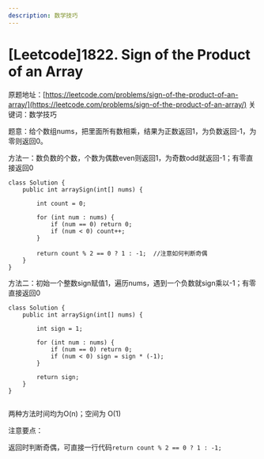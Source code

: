 ```yaml
---
description: 数学技巧
---
```


# \[Leetcode]1822. Sign of the Product of an Array

原题地址：[https://leetcode.com/problems/sign-of-the-product-of-an-array/](https://leetcode.com/problems/sign-of-the-product-of-an-array/) 关键词：数学技巧

题意：给个数组nums，把里面所有数相乘，结果为正数返回1，为负数返回-1，为零则返回0。



方法一：数负数的个数，个数为偶数even则返回1，为奇数odd就返回-1；有零直接返回0

```
class Solution {
    public int arraySign(int[] nums) {
        
        int count = 0;
        
        for (int num : nums) {
            if (num == 0) return 0;       
            if (num < 0) count++;
        }
        
        return count % 2 == 0 ? 1 : -1;  //注意如何判断奇偶
    }
}
```



方法二：初始一个整数sign赋值1，遍历nums，遇到一个负数就sign乘以-1；有零直接返回0

```
class Solution {
    public int arraySign(int[] nums) {
        
        int sign = 1;
        
        for (int num : nums) {
            if (num == 0) return 0;       
            if (num < 0) sign = sign * (-1);
        }
        
        return sign;
    }
}


```

两种方法时间均为O(n)；空间为 O(1)



注意要点：

返回时判断奇偶，可直接一行代码`return count % 2 == 0 ? 1 : -1;`



